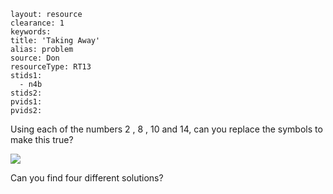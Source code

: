 ````
layout: resource
clearance: 1
keywords:
title: 'Taking Away'
alias: problem
source: Don
resourceType: RT13
stids1: 
  - n4b
stids2:
pvids1:
pvids2:

````

Using each of the numbers 2 , 8 , 10 and 14, 
can you replace the symbols to make this true?

![ ](http://4.bp.blogspot.com/_Qyu9ZwQPqfQ/TT_9V7bDumI/AAAAAAAAA-c/eS40A35-TeI/s320/Picture1.png)

Can you find four different solutions?